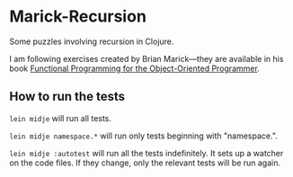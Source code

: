 # Marick-Recursion

Some puzzles involving recursion in Clojure.

I am following exercises created by Brian Marick—they are available in his book [Functional Programming for the Object-Oriented Programmer](https://leanpub.com/fp-oo).

## How to run the tests

`lein midje` will run all tests.

`lein midje namespace.*` will run only tests beginning with "namespace.".

`lein midje :autotest` will run all the tests indefinitely. It sets up a
watcher on the code files. If they change, only the relevant tests will be
run again.
